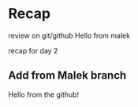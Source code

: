 # Recap
review on git/github
Hello from malek

recap for day 2

## Add from Malek branch
Hello from the github!
